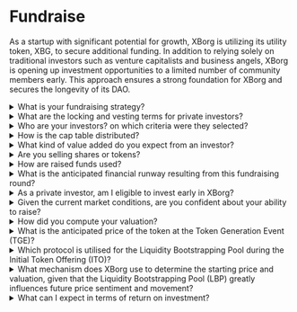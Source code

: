 # Fundraise

As a startup with significant potential for growth, XBorg is utilizing its utility token, XBG, to secure additional funding. In addition to relying solely on traditional investors such as venture capitalists and business angels, XBorg is opening up investment opportunities to a limited number of community members early. This approach ensures a strong foundation for XBorg and secures the longevity of its DAO.

<details>

<summary>What is your fundraising strategy? </summary>

Our objective in raising capital is to facilitate growth and cover the team's monthly expenses. We are mindful of not over-raising and instead prioritize value over quantity of capital. At present, XBorg has a robust financial position, with a 20-month runway, and thus, there is no pressing need to raise additional funds.

#### Strategic round

* Date: Summer 2022
* Amount raised: $1m&#x20;
* Valuation: $25m

#### Seed round

* Date: April-September 2023
* Amount: $5m&#x20;
* Valuation: $45-55m

As we prepare to launch our token, our current plan does not include raising any additional funding rounds. However, we remain open to adjusting our strategy based on the traction we observe with the protocol and any potential needs for additional hires. Ultimately, we will decide based on what is best for the long-term growth and success of XBorg.\


</details>

<details>

<summary>What are the locking and vesting terms for private investors? </summary>

Private investors will have 10% of their tokens unlocked at the Token Generation Event (TGE), followed by a lock-in period of 3 months. After the lock-in period, the remaining tokens will vest over the course of 18 months.

\
It is important to remember that our approach may be subject to change based on the specific requirements of the exchanges we engage with. It's not uncommon for tier 1 exchanges to have a say in the tokenomics and vesting/locking schedule of a given token, and we may need to adjust our strategy to meet their standards.

</details>

<details>

<summary>Who are your investors? on which criteria were they selected? </summary>

We've been meticulous in selecting our investors for the initial funding round, prioritizing those who bring more than just financial capital but also add value to XBorg in other significant ways. Our investors come from a variety of backgrounds, including:

* Aave and Lens Protocol: Professionals from these companies bring deep expertise in blockchain technology and cryptocurrency.
* Yield Guild Games: Experience in virtual economies and blockchain gaming.
* ESL/Face it, Faze, G2: These represent some of the biggest names in the esports industry, offering insights and networks into competitive gaming.
* Ethereum France, Consensys: These contributors have extensive knowledge of Ethereum and blockchain development.
* French Esports: Brings a strong understanding of the esports landscape in France.
* Savvy Games: Experts in game development and strategy.

</details>

<details>

<summary>How is the cap table distributed?</summary>

For the strategic round, we implemented a cap of $50,000 per investment ticket to ensure a fair distribution on the cap table.

</details>

<details>

<summary>What kind of value added do you expect from an investor?</summary>

An investor can add significant value to XBorg by bringing strategic guidance, mentorship, and financial support beyond the initial investment. Investors can offer insights into the competitive landscape, industry trends, and potential growth opportunities that may not be immediately apparent to the XBorg team. They can also provide access to their networks and resources, including introductions to potential partners, advisors, and customers. This can help XBorg build its user base, establish partnerships, and expand its reach in the market.

Beyond financial support, investors can also bring credibility and validation to XBorg, which can be critical in a competitive and rapidly evolving industry. This can help XBorg stand out among its peers, attract additional investment, and build a strong brand reputation.

Overall, investors can offer a wealth of knowledge, expertise, and resources to help XBorg succeed in the long term. They can provide value beyond just capital and help XBorg navigate the challenges of a dynamic and constantly evolving industry.

</details>

<details>

<summary>Are you selling shares or tokens? </summary>

To date, XBorg has only sold tokens without any shares being offered for sale. Currently, the company's sole shareholders are SwissBorg and the founder of XBorg. This approach was deliberately chosen to ensure a streamlined focus on value accrual for the company without diluting attention or resources by distributing shares.

</details>

<details>

<summary>How are raised funds used? </summary>

We are raising a $5m seed round. The raised funds will be allocated as follows and will be spent over three years.

* Technical developments: 60% ($3'000'000) of the funds will be allocated to technical developments and infrastructure costs. This represents the cost of 10 FTE engineers for three years at an average market salary of $7'000 per month.
* Marketing: 20% ($1'000'000) of the fund will be allocated to marketing expenditures, influencer campaigns, PR, sponsorship opportunities, and events.
* Liquidity and exchange listings: 10% ($500'000) of the fund will be allocated to exchange listing payments and liquidity provision.
* Operating costs: 10% ($500'000) of the funds will be allocated to office rent, legal fees, and software subscriptions.
* The current treasury covers the non-technical HR costs.&#x20;

</details>

<details>

<summary>What is the anticipated financial runway resulting from this fundraising round?</summary>

The funds raised from this round are expected to provide XBorg with a financial runway of approximately three years. This means we anticipate the resources obtained will sustain our operations and growth strategies for this period.

</details>

<details>

<summary>As a private investor, am I eligible to invest early in XBorg?</summary>

XBorg extends early investment opportunities primarily to strategic investors with extensive experience in gaming, esports, and/or the entertainment industry. Apart from the community raise, if you do not meet these qualifications, early investment might not be possible. However, once we reach the public round stage, it will be open to all interested investors, regardless of their background or expertise.

</details>

<details>

<summary>Given the current market conditions, are you confident about your ability to raise? </summary>

To date, XBorg has generated significant interest from venture capitalists and business angels, resulting in approximately $1.5 million in potential funding for the seed round. Our team recognizes that our ability to attract investors is contingent upon demonstrating progress in executing our roadmap and gaining traction in the market. While we remain committed to securing funding, our approach prioritizes attracting high-quality investors over accumulating a large investment.

</details>

<details>

<summary>How did you compute your valuation? </summary>

Our valuation is based on comparables. The list of project comparables can be found [here](https://docs.google.com/spreadsheets/d/11sEz9B5ruauiKs3jPzSYJAc9VVpLu7QKnZHOLvxK\_ws/edit?usp=sharing).&#x20;

At this stage of our company's development, utilizing traditional valuation methods based on earning multiples, discounted cash flows, book value, or liquidation value would not provide a comprehensive or accurate picture of XBorg's valuation. As a nascent startup operating in the highly dynamic and rapidly evolving field of GameFi and SocialFi, our value is largely determined by more intangible factors such as our technology, team expertise, and market potential. Therefore, our team is taking a more holistic approach to valuation that incorporates various metrics and considers the unique characteristics of our industry and company.

As part of our due diligence process, our team analyzed comparable projects within the GameFi and SocialFi spaces, taking into account the current trading value of similar tokens and the results of the latest investment rounds. While these factors played a role in determining our overall strategy, we also recognize that other variables, such as current traction in the market, can influence investor appetite. Ultimately, we determined that a valuation of $45 million represented the best trade-off between attracting high-quality investors and generating sufficient overall investment interest.

</details>

<details>

<summary>What is the anticipated price of the token at the Token Generation Event (TGE)?</summary>

The public fundraising is set to be facilitated through a Balancer Liquidity Bootstrapping Pool, with the starting price for tokens established at $0.5. The pool will begin with a weight ratio of 96:4 and gradually balance out to a 50:50 ratio over a 72-hour period. However, it's important to note that this initial pricing and weighting structure may be subject to change, in accordance with the specific conditions and requirements of any future exchanges that XBorg collaborates with.

</details>

<details>

<summary>Which protocol is utilised for the Liquidity Bootstrapping Pool during the Initial Token Offering (ITO)?</summary>

The Liquidity Bootstrapping Pool for our Initial Token Offering employs the Balancer protocol.

</details>

<details>

<summary>What mechanism does XBorg use to determine the starting price and valuation, given that the Liquidity Bootstrapping Pool (LBP) greatly influences future price sentiment and movement?</summary>

The Liquidity Bootstrapping Pool (LBP) serves as the key mechanism that facilitates a smooth price discovery process for the token. It enables a fair and efficient market-driven evaluation, providing a natural and dynamic balance between supply and demand. You can learn more about LBPs [here](https://docs.balancer.fi/concepts/pools/liquidity-bootstrapping.html#mental-model).

</details>

<details>

<summary>What can I expect in terms of return on investment?</summary>

Although the XBG tokens are expected to be offered at a higher price post the seed round, it's crucial to understand that investments inherently come with risks, and we cannot provide a guarantee of a positive return on investment. Like any investment, the performance of XBG tokens is subject to market conditions and other factors that may influence their value.

</details>

